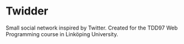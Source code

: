 # Twidder

Small social network inspired by Twitter. Created for the TDD97 Web Programming course in Linköping University.
